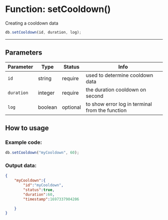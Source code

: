# Function: setCooldown()

Creating a cooldown data

```js
db.setCooldown(id, duration, log);
```

---
## Parameters

| Parameter | Type | Status | Info | 
| --- | --- | --- | --- | 
| `id` | string | require | used to determine cooldown data |
| `duration` | integer | require | the duration cooldown on second |
| `log` | boolean | optional | to show error log in terminal from the function |

## How to usage

### Example code:
```js
db.setCooldown("myCooldown", 60);
```
### Output data:
```json
{
    "myCooldown":{
        "id":"myCooldown",
        "status":true,
        "duration":60,
        "timestamp":1697337904206
        
    }
}
```